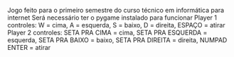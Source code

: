 Jogo feito para o primeiro semestre do curso técnico em informática para internet
Será necessário ter o pygame instalado para funcionar
Player 1 controles: W = cima, A = esquerda, S = baixo, D = direita, ESPAÇO = atirar
Player 2 controles: SETA PRA CIMA = cima, SETA PRA ESQUERDA = esquerda, SETA PRA BAIXO = baixo, SETA PRA DIREITA = direita, NUMPAD ENTER = atirar


